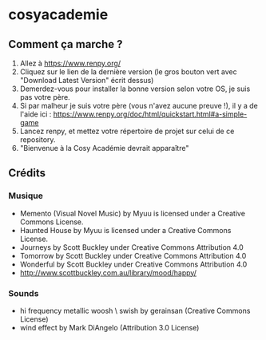 ﻿# cosyacademie

## Comment ça marche ?

1. Allez à https://www.renpy.org/
2. Cliquez sur le lien de la dernière version (le gros bouton vert avec "Download Latest Version" écrit dessus)
3. Demerdez-vous pour installer la bonne version selon votre OS, je suis pas votre père.
4. Si par malheur je suis votre père (vous n'avez aucune preuve !), il y a de l'aide ici : https://www.renpy.org/doc/html/quickstart.html#a-simple-game
5. Lancez renpy, et mettez votre répertoire de projet sur celui de ce repository.
6. "Bienvenue à la Cosy Académie devrait apparaître"

## Crédits

### Musique
* Memento (Visual Novel Music) by Myuu is licensed under a  Creative Commons License.
* Haunted House by Myuu is licensed under a  Creative Commons License.
* Journeys by Scott Buckley under Creative Commons Attribution 4.0
* Tomorrow by Scott Buckley under Creative Commons Attribution 4.0
* Wonderful by Scott Buckley under Creative Commons Attribution 4.0
*  http://www.scottbuckley.com.au/library/mood/happy/

### Sounds
* hi frequency metallic woosh \ swish by gerainsan (Creative Commons License)
* wind effect by Mark DiAngelo (Attribution 3.0 License)